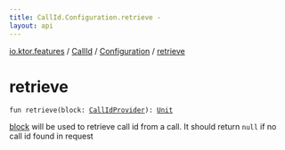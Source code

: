 ```yaml
---
title: CallId.Configuration.retrieve - 
layout: api
---
```


<div class='api-docs-breadcrumbs'><a href="../../index.html">io.ktor.features</a> / <a href="../index.html">CallId</a> / <a href="index.html">Configuration</a> / <a href="./retrieve.html">retrieve</a></div>

# retrieve

<div class="signature"><code><span class="keyword">fun </span><span class="identifier">retrieve</span><span class="symbol">(</span><span class="parameterName" id="io.ktor.features.CallId.Configuration$retrieve(kotlin.Function1((io.ktor.application.ApplicationCall, kotlin.String)))/block">block</span><span class="symbol">:</span>&nbsp;<a href="../../-call-id-provider.html"><span class="identifier">CallIdProvider</span></a><span class="symbol">)</span><span class="symbol">: </span><a href="https://kotlinlang.org/api/latest/jvm/stdlib/kotlin/-unit/index.html"><span class="identifier">Unit</span></a></code></div>

<a href="retrieve.html#io.ktor.features.CallId.Configuration$retrieve(kotlin.Function1((io.ktor.application.ApplicationCall, kotlin.String)))/block">block</a> will be used to retrieve call id from a call. It should return <code>null</code> if no call id found in request


